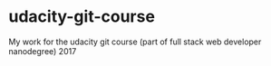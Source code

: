 # udacity-git-course
My work for the udacity git course (part of full stack web developer nanodegree) 2017
